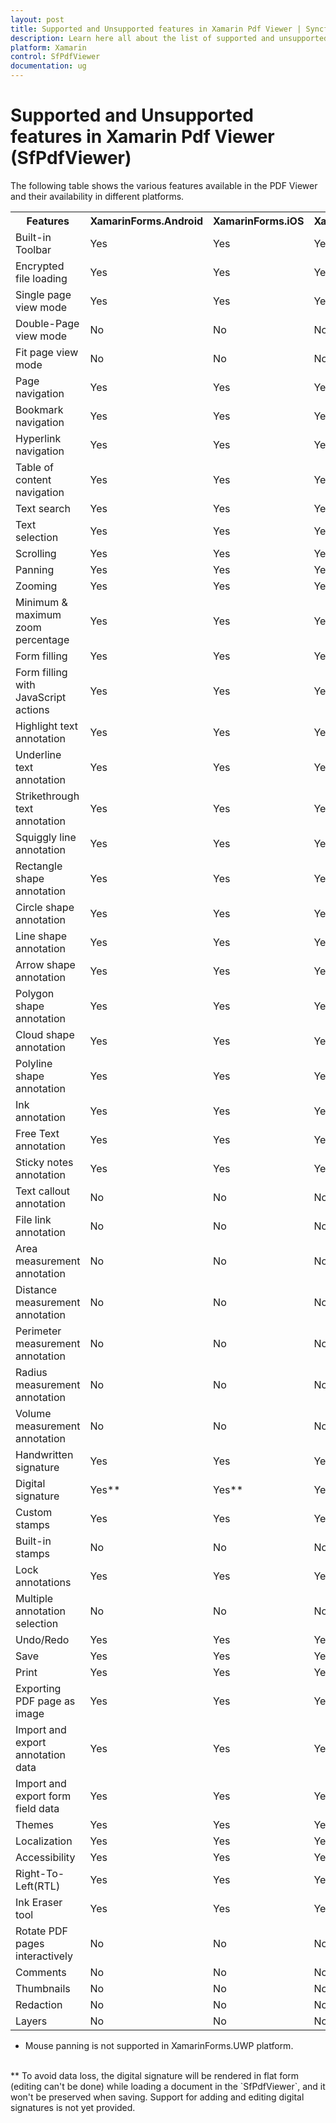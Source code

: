 ```yaml
---
layout: post
title: Supported and Unsupported features in Xamarin Pdf Viewer | Syncfusion
description: Learn here all about the list of supported and unsupported features in Syncfusion<sup>®</sup> Xamarin Pdf Viewer (SfPdfViewer) control.
platform: Xamarin
control: SfPdfViewer
documentation: ug
---
```


# Supported and Unsupported features in Xamarin Pdf Viewer (SfPdfViewer)

The following table shows the various features available in the PDF Viewer and their availability in different platforms.

<table>
	<tr>
		<th align="center">
			Features<br/>
		</th>
		<th align="center">
			XamarinForms.Android<br/>
		</th>
		<th align="center">
			XamarinForms.iOS<br/>
		</th>
		<th align="center">
			XamarinForms.UWP<br/>
		</th>
		<th align="center">
			Xamarin.Android<br/>
		</th>
		<th align="center">
			Xamarin.iOS<br/>
		</th>
	</tr>	
	<tr>
		<td>
			Built-in Toolbar<br/>
		</td>
		<td>
			Yes<br/>
		</td>
		<td>
			Yes<br/>
		</td>
		<td>
			Yes<br/>
		</td>
		<td>
			Yes<br/>
		</td>
		<td>
			Yes<br/>
		</td>
	</tr>
	<tr>
		<td>
			Encrypted file loading<br/>
		</td>
		<td>
			Yes<br/>
		</td>
		<td>
			Yes<br/>
		</td>
		<td>
			Yes<br/>
		</td>
		<td>
			Yes<br/>
		</td>
		<td>
			Yes<br/>
		</td>
	</tr>
	<tr>
		<td>
			Single page view mode<br/>
		</td>
		<td>
			Yes<br/>
		</td>
		<td>
			Yes<br/>
		</td>
		<td>
			Yes<br/>
		</td>
		<td>
			Yes<br/>
		</td>
		<td>
			Yes<br/>
		</td>
	</tr>
	<tr>
		<td>
			Double-Page view mode<br/>
		</td>
		<td>
			No<br/>
		</td>
		<td>
			No<br/>
		</td>
		<td>
			No<br/>
		</td>
		<td>
			No<br/>
		</td>
		<td>
			No<br/>
		</td>
	</tr>
	<tr>
		<td>
			Fit page view mode<br/>
		</td>
		<td>
			No<br/>
		</td>
		<td>
			No<br/>
		</td>
		<td>
			No<br/>
		</td>
		<td>
			No<br/>
		</td>
		<td>
			No<br/>
		</td>
	</tr>
	<tr>
		<td>
			Page navigation<br/>
		</td>
		<td>
			Yes<br/>
		</td>
		<td>
			Yes<br/>
		</td>
		<td>
			Yes<br/>
		</td>
		<td>
			Yes<br/>
		</td>
		<td>
			Yes<br/>
		</td>
	</tr>
	<tr>
		<td>
			Bookmark navigation<br/>
		</td>
		<td>
			Yes<br/>
		</td>
		<td>
			Yes<br/>
		</td>
		<td>
			Yes<br/>
		</td>
		<td>
			Yes<br/>
		</td>
		<td>
			Yes<br/>
		</td>
	</tr>
	<tr>
		<td>
			Hyperlink navigation<br/>
		</td>
		<td>
			Yes<br/>
		</td>
		<td>
			Yes<br/>
		</td>
		<td>
			Yes<br/>
		</td>
		<td>
			Yes<br/>
		</td>
		<td>
			Yes<br/>
		</td>
	</tr>
	<tr>
		<td>
			Table of content navigation<br/>
		</td>
		<td>
			Yes<br/>
		</td>
		<td>
			Yes<br/>
		</td>
		<td>
			Yes<br/>
		</td>
		<td>
			Yes<br/>
		</td>
		<td>
			Yes<br/>
		</td>
	</tr>
	<tr>
		<td>
			Text search<br/>
		</td>
		<td>
			Yes<br/>
		</td>
		<td>
			Yes<br/>
		</td>
		<td>
			Yes<br/>
		</td>
		<td>
			Yes<br/>
		</td>
		<td>
			Yes<br/>
		</td>
	</tr>
	<tr>
		<td>
			Text selection<br/>
		</td>
		<td>
			Yes<br/>
		</td>
		<td>
			Yes<br/>
		</td>
		<td>
			Yes<br/>
		</td>
		<td>
			Yes<br/>
		</td>
		<td>
			Yes<br/>
		</td>
	</tr>
	<tr>
		<td>
			Scrolling<br/>
		</td>
		<td>
			Yes<br/>
		</td>
		<td>
			Yes<br/>
		</td>
		<td>
			Yes<br/>
		</td>
		<td>
			Yes<br/>
		</td>
		<td>
			Yes<br/>
		</td>
	</tr>
	<tr>
		<td>
			Panning<br/>
		</td>
		<td>
			Yes<br/>
		</td>
		<td>
			Yes<br/>
		</td>
		<td>
			Yes<br/>
		</td>
		<td>
			Yes*<br/>
		</td>
		<td>
			Yes<br/>
		</td>
	</tr>
	<tr>
		<td>
			Zooming<br/>
		</td>
		<td>
			Yes<br/>
		</td>
		<td>
			Yes<br/>
		</td>
		<td>
			Yes<br/>
		</td>
		<td>
			Yes<br/>
		</td>
		<td>
			Yes<br/>
		</td>
	</tr>
	<tr>
		<td>
			Minimum & maximum zoom percentage<br/>
		</td>
		<td>
			Yes<br/>
		</td>
		<td>
			Yes<br/>
		</td>
		<td>
			Yes<br/>
		</td>
		<td>
			Yes<br/>
		</td>
		<td>
			Yes<br/>
		</td>
	</tr>
	<tr>
		<td>
			Form filling<br/>
		</td>
		<td>
			Yes<br/>
		</td>
		<td>
			Yes<br/>
		</td>
		<td>
			Yes<br/>
		</td>
		<td>
			Yes<br/>
		</td>
		<td>
			Yes<br/>
		</td>
	</tr>
	<tr>
		<td>
			Form filling with JavaScript actions<br/>
		</td>
		<td>
			Yes<br/>
		</td>
		<td>
			Yes<br/>
		</td>
		<td>
			Yes<br/>
		</td>
		<td>
			Yes<br/>
		</td>
		<td>
			Yes<br/>
		</td>
	</tr>
	<tr>
		<td>
			Highlight text annotation<br/>
		</td>
		<td>
			Yes<br/>
		</td>
		<td>
			Yes<br/>
		</td>
		<td>
			Yes<br/>
		</td>
		<td>
			Yes<br/>
		</td>
		<td>
			Yes<br/>
		</td>
	</tr>
	<tr>
		<td>
			Underline text annotation<br/>
		</td>
		<td>
			Yes<br/>
		</td>
		<td>
			Yes<br/>
		</td>
		<td>
			Yes<br/>
		</td>
		<td>
			Yes<br/>
		</td>
		<td>
			Yes<br/>
		</td>
	</tr>
	<tr>
		<td>
			Strikethrough text annotation<br/>
		</td>
		<td>
			Yes<br/>
		</td>
		<td>
			Yes<br/>
		</td>
		<td>
			Yes<br/>
		</td>
		<td>
			Yes<br/>
		</td>
		<td>
			Yes<br/>
		</td>
	</tr>
	<tr>
		<td>
			Squiggly line annotation<br/>
		</td>
		<td>
			Yes<br/>
		</td>
		<td>
			Yes<br/>
		</td>
		<td>
			Yes<br/>
		</td>
		<td>
			No<br/>
		</td>
		<td>
			No<br/>
		</td>
	</tr>
	<tr>
		<td>
			Rectangle shape annotation<br/>
		</td>
		<td>
			Yes<br/>
		</td>
		<td>
			Yes<br/>
		</td>
		<td>
			Yes<br/>
		</td>
		<td>
			Yes<br/>
		</td>
		<td>
			Yes<br/>
		</td>
	</tr>
	<tr>
		<td>
			Circle shape annotation<br/>
		</td>
		<td>
			Yes<br/>
		</td>
		<td>
			Yes<br/>
		</td>
		<td>
			Yes<br/>
		</td>
		<td>
			Yes<br/>
		</td>
		<td>
			Yes<br/>
		</td>
	</tr>
	<tr>
		<td>
			Line shape annotation<br/>
		</td>
		<td>
			Yes<br/>
		</td>
		<td>
			Yes<br/>
		</td>
		<td>
			Yes<br/>
		</td>
		<td>
			Yes<br/>
		</td>
		<td>
			Yes<br/>
		</td>
	</tr>
	<tr>
		<td>
			Arrow shape annotation<br/>
		</td>
		<td>
			Yes<br/>
		</td>
		<td>
			Yes<br/>
		</td>
		<td>
			Yes<br/>
		</td>
		<td>
			Yes<br/>
		</td>
		<td>
			Yes<br/>
		</td>
	</tr>
	<tr>
		<td>
			Polygon shape annotation<br/>
		</td>
		<td>
			Yes<br/>
		</td>
		<td>
			Yes<br/>
		</td>
		<td>
			Yes<br/>
		</td>
		<td>
			Yes<br/>
		</td>
		<td>
			Yes<br/>
		</td>
	</tr>
	<tr>
		<td>
			Cloud shape annotation<br/>
		</td>
		<td>
			Yes<br/>
		</td>
		<td>
			Yes<br/>
		</td>
		<td>
			Yes<br/>
		</td>
		<td>
			Yes<br/>
		</td>
		<td>
			Yes<br/>
		</td>
	</tr>
	<tr>
		<td>
			Polyline shape annotation<br/>
		</td>
		<td>
			Yes<br/>
		</td>
		<td>
			Yes<br/>
		</td>
		<td>
			Yes<br/>
		</td>
		<td>
			No<br/>
		</td>
		<td>
			No<br/>
		</td>
	</tr>
	<tr>
		<td>
			Ink annotation<br/>
		</td>
		<td>
			Yes<br/>
		</td>
		<td>
			Yes<br/>
		</td>
		<td>
			Yes<br/>
		</td>
		<td>
			Yes<br/>
		</td>
		<td>
			Yes<br/>
		</td>
	</tr>
	<tr>
		<td>
			Free Text annotation<br/>
		</td>
		<td>
			Yes<br/>
		</td>
		<td>
			Yes<br/>
		</td>
		<td>
			Yes<br/>
		</td>
		<td>
			Yes<br/>
		</td>
		<td>
			Yes<br/>
		</td>
	</tr>
	<tr>
		<td>
			Sticky notes annotation<br/>
		</td>
		<td>
			Yes<br/>
		</td>
		<td>
			Yes<br/>
		</td>
		<td>
			Yes<br/>
		</td>
		<td>
			No<br/>
		</td>
		<td>
			No<br/>
		</td>
	</tr>
	<tr>
		<td>
			Text callout annotation<br/>
		</td>
		<td>
			No<br/>
		</td>
		<td>
			No<br/>
		</td>
		<td>
			No<br/>
		</td>
		<td>
			No<br/>
		</td>
		<td>
			No<br/>
		</td>
	</tr>
	<tr>
		<td>
			File link annotation<br/>
		</td>
		<td>
			No<br/>
		</td>
		<td>
			No<br/>
		</td>
		<td>
			No<br/>
		</td>
		<td>
			No<br/>
		</td>
		<td>
			No<br/>
		</td>
	</tr>
	<tr>
		<td>
			Area measurement annotation<br/>
		</td>
		<td>
			No<br/>
		</td>
		<td>
			No<br/>
		</td>
		<td>
			No<br/>
		</td>
		<td>
			No<br/>
		</td>
		<td>
			Yes<br/>
		</td>
	</tr>
	<tr>
		<td>
			Distance measurement annotation<br/>
		</td>
		<td>
			No<br/>
		</td>
		<td>
			No<br/>
		</td>
		<td>
			No<br/>
		</td>
		<td>
			No<br/>
		</td>
		<td>
			Yes<br/>
		</td>
	</tr>
	<tr>
		<td>
			Perimeter measurement annotation<br/>
		</td>
		<td>
			No<br/>
		</td>
		<td>
			No<br/>
		</td>
		<td>
			No<br/>
		</td>
		<td>
			No<br/>
		</td>
		<td>
			Yes<br/>
		</td>
	</tr>
	<tr>
		<td>
			Radius measurement annotation<br/>
		</td>
		<td>
			No<br/>
		</td>
		<td>
			No<br/>
		</td>
		<td>
			No<br/>
		</td>
		<td>
			No<br/>
		</td>
		<td>
			Yes<br/>
		</td>
	</tr>
	<tr>
		<td>
			Volume measurement annotation<br/>
		</td>
		<td>
			No<br/>
		</td>
		<td>
			No<br/>
		</td>
		<td>
			No<br/>
		</td>
		<td>
			No<br/>
		</td>
		<td>
			Yes<br/>
		</td>
	</tr>
	<tr>
		<td>
			Handwritten signature<br/>
		</td>
		<td>
			Yes<br/>
		</td>
		<td>
			Yes<br/>
		</td>
		<td>
			Yes<br/>
		</td>
		<td>
			Yes<br/>
		</td>
		<td>
			Yes<br/>
		</td>
	</tr>
	<tr>
		<td>
			Digital signature<br/>
		</td>
		<td>
			Yes**<br/>
		</td>
		<td>
			Yes**<br/>
		</td>
		<td>
			Yes**<br/>
		</td>
		<td>
			No<br/>
		</td>
		<td>
			No<br/>
		</td>
	</tr>
	<tr>
		<td>
			Custom stamps<br/>
		</td>
		<td>
			Yes<br/>
		</td>
		<td>
			Yes<br/>
		</td>
		<td>
			Yes<br/>
		</td>
		<td>
			Yes<br/>
		</td>
		<td>
			Yes<br/>
		</td>
	</tr>
	<tr>
		<td>
			Built-in stamps<br/>
		</td>
		<td>
			No<br/>
		</td>
		<td>
			No<br/>
		</td>
		<td>
			No<br/>
		</td>
		<td>
			No<br/>
		</td>
		<td>
			No<br/>
		</td>
	</tr>
	<tr>
		<td>
			Lock annotations<br/>
		</td>
		<td>
			Yes<br/>
		</td>
		<td>
			Yes<br/>
		</td>
		<td>
			Yes<br/>
		</td>
		<td>
			Yes<br/>
		</td>
		<td>
			Yes<br/>
		</td>
	</tr>
	<tr>
		<td>
			Multiple annotation selection<br/>
		</td>
		<td>
			No<br/>
		</td>
		<td>
			No<br/>
		</td>
		<td>
			No<br/>
		</td>
		<td>
			No<br/>
		</td>
		<td>
			No<br/>
		</td>
	</tr>
	<tr>
		<td>
			Undo/Redo<br/>
		</td>
		<td>
			Yes<br/>
		</td>
		<td>
			Yes<br/>
		</td>
		<td>
			Yes<br/>
		</td>
		<td>
			Yes<br/>
		</td>
		<td>
			Yes<br/>
		</td>
	</tr>
	<tr>
		<td>
			Save<br/>
		</td>
		<td>
			Yes<br/>
		</td>
		<td>
			Yes<br/>
		</td>
		<td>
			Yes<br/>
		</td>
		<td>
			Yes<br/>
		</td>
		<td>
			Yes<br/>
		</td>
	</tr>
	<tr>
		<td>
			Print<br/>
		</td>
		<td>
			Yes<br/>
		</td>
		<td>
			Yes<br/>
		</td>
		<td>
			Yes<br/>
		</td>
		<td>
			Yes<br/>
		</td>
		<td>
			Yes<br/>
		</td>
	</tr>
	<tr>
		<td>
			Exporting PDF page as image<br/>
		</td>
		<td>
			Yes<br/>
		</td>
		<td>
			Yes<br/>
		</td>
		<td>
			Yes<br/>
		</td>
		<td>
			Yes<br/>
		</td>
		<td>
			Yes<br/>
		</td>
	</tr>
	<tr>
		<td>
			Import and export annotation data<br/>
		</td>
		<td>
			Yes<br/>
		</td>
		<td>
			Yes<br/>
		</td>
		<td>
			Yes<br/>
		</td>
		<td>
			Yes<br/>
		</td>
		<td>
			Yes<br/>
		</td>
	</tr>
	<tr>
		<td>
			Import and export form field data<br/>
		</td>
		<td>
			Yes<br/>
		</td>
		<td>
			Yes<br/>
		</td>
		<td>
			Yes<br/>
		</td>
		<td>
			Yes<br/>
		</td>
		<td>
			Yes<br/>
		</td>
	</tr>
	<tr>
		<td>
			Themes<br/>
		</td>
		<td>
			Yes<br/>
		</td>
		<td>
			Yes<br/>
		</td>
		<td>
			Yes<br/>
		</td>
		<td>
			Yes<br/>
		</td>
		<td>
			Yes<br/>
		</td>
	</tr>
	<tr>
		<td>
			Localization<br/>
		</td>
		<td>
			Yes<br/>
		</td>
		<td>
			Yes<br/>
		</td>
		<td>
			Yes<br/>
		</td>
		<td>
			Yes<br/>
		</td>
		<td>
			Yes<br/>
		</td>
	</tr>
	<tr>
		<td>
			Accessibility<br/>
		</td>
		<td>
			Yes<br/>
		</td>
		<td>
			Yes<br/>
		</td>
		<td>
			Yes<br/>
		</td>
		<td>
			Yes<br/>
		</td>
		<td>
			Yes<br/>
		</td>
	</tr>
	<tr>
		<td>
			Right-To-Left(RTL)<br/>
		</td>
		<td>
			Yes<br/>
		</td>
		<td>
			Yes<br/>
		</td>
		<td>
			Yes<br/>
		</td>
		<td>
			No<br/>
		</td>
		<td>
			No<br/>
		</td>
	</tr>
	<tr>
		<td>
			Ink Eraser tool<br/>
		</td>
		<td>
			Yes<br/>
		</td>
		<td>
			Yes<br/>
		</td>
		<td>
			Yes<br/>
		</td>
		<td>
			No<br/>
		</td>
		<td>
			No<br/>
		</td>
	</tr>
	<tr>
		<td>
			Rotate PDF pages interactively<br/>
		</td>
		<td>
			No<br/>
		</td>
		<td>
			No<br/>
		</td>
		<td>
			No<br/>
		</td>
		<td>
			No<br/>
		</td>
		<td>
			No<br/>
		</td>
	</tr>
	<tr>
		<td>
			Comments<br/>
		</td>
		<td>
			No<br/>
		</td>
		<td>
			No<br/>
		</td>
		<td>
			No<br/>
		</td>
		<td>
			No<br/>
		</td>
		<td>
			No<br/>
		</td>
	</tr>
	<tr>
		<td>
			Thumbnails<br/>
		</td>
		<td>
			No<br/>
		</td>
		<td>
			No<br/>
		</td>
		<td>
			No<br/>
		</td>
		<td>
			No<br/>
		</td>
		<td>
			No<br/>
		</td>
	</tr>
	<tr>
		<td>
			Redaction<br/>
		</td>
		<td>
			No<br/>
		</td>
		<td>
			No<br/>
		</td>
		<td>
			No<br/>
		</td>
		<td>
			No<br/>
		</td>
		<td>
			No<br/>
		</td>
	</tr>
	<tr>
		<td>
			Layers<br/>
		</td>
		<td>
			No<br/>
		</td>
		<td>
			No<br/>
		</td>
		<td>
			No<br/>
		</td>
		<td>
			No<br/>
		</td>
		<td>
			No<br/>
		</td>
	</tr>
<table>

* Mouse panning is not supported in XamarinForms.UWP platform.<br/>
<br/>
** To avoid data loss, the digital signature will be rendered in flat form (editing can't be done) while loading a document in the `SfPdfViewer`, and it won't be preserved when saving. Support for adding and editing digital signatures is not yet provided.